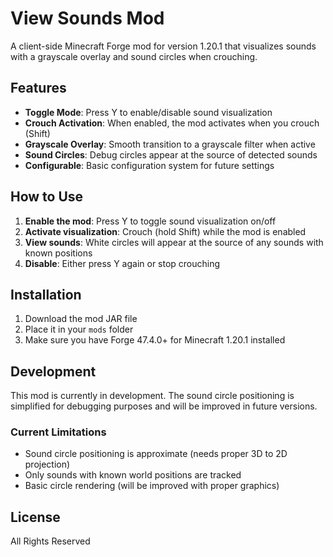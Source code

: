 # View Sounds Mod

A client-side Minecraft Forge mod for version 1.20.1 that visualizes sounds with a grayscale overlay and sound circles when crouching.

## Features

- **Toggle Mode**: Press Y to enable/disable sound visualization
- **Crouch Activation**: When enabled, the mod activates when you crouch (Shift)
- **Grayscale Overlay**: Smooth transition to a grayscale filter when active
- **Sound Circles**: Debug circles appear at the source of detected sounds
- **Configurable**: Basic configuration system for future settings

## How to Use

1. **Enable the mod**: Press Y to toggle sound visualization on/off
2. **Activate visualization**: Crouch (hold Shift) while the mod is enabled
3. **View sounds**: White circles will appear at the source of any sounds with known positions
4. **Disable**: Either press Y again or stop crouching

## Installation

1. Download the mod JAR file
2. Place it in your `mods` folder
3. Make sure you have Forge 47.4.0+ for Minecraft 1.20.1 installed

## Development

This mod is currently in development. The sound circle positioning is simplified for debugging purposes and will be improved in future versions.

### Current Limitations

- Sound circle positioning is approximate (needs proper 3D to 2D projection)
- Only sounds with known world positions are tracked
- Basic circle rendering (will be improved with proper graphics)

## License

All Rights Reserved 